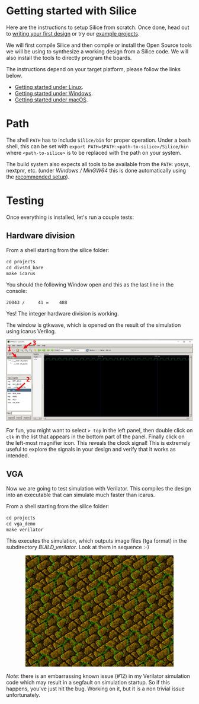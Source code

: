 # Getting started with Silice

Here are the instructions to setup Silice from scratch. Once done, head out to [writing your first design](FirstDesign.md) or try our [example projects](projects/README.md).

We will first compile Silice and then compile or install the Open Source tools we will be using to synthesize a working design from a Silice code. We will also install the tools to directly program the boards.

The instructions depend on your target platform, please follow the links below.
- [Getting started under Linux](GetStarted_Linux.md).
- [Getting started under Windows](GetStarted_Windows.md).
- [Getting started under macOS](GetStarted_macOS.md).

# Path

The shell `PATH` has to include `Silice/bin` for proper operation. Under a bash shell, this can be set with `export PATH=$PATH:<path-to-silice>/Silice/bin` where `<path-to-silice>` is to be replaced with the path on your system.

The build system also expects all tools to be available from the `PATH`: yosys, nextpnr, etc. (under *Windows / MinGW64* this is done automatically using the [recommended setup](GetStarted_Windows.md)).

# Testing

Once everything is installed, let's run a couple tests:

## Hardware division 

From a shell starting from the silice folder:
```
cd projects
cd divstd_bare
make icarus
```

You should the following Window open and this as the last line in the console:
```
20043 /     41 =    488
```
Yes! The integer hardware division is working.

The window is gtkwave, which is opened on the result of the simulation using icarus Verilog.

<p align="center">
<img width="800" src="docs/figures/gtkwave1.jpg">
</p>

For fun, you might want to select `> top` in the left panel, then double click on `clk` in the list that appears in the bottom part of the panel. Finally click on the left-most magnifier icon. This reveals the clock signal! This is extremely useful to explore the signals in your design and verify that it works as intended.

## VGA

Now we are going to test simulation with Verilator. This compiles the design into an executable
that can simulate much faster than icarus.

From a shell starting from the silice folder:
```
cd projects
cd vga_demo
make verilator
```

This executes the simulation, which outputs image files (tga format) in the subdirectory *BUILD_verilator*.
Look at them in sequence :-)

<p align="center">
<img width="400" src="docs/figures/vga_demo_frame.png">
</p>

*Note*: there is an embarrassing known issue (#12) in my Verilator simulation code which may result in a segfault on simulation startup. So if this happens, you've just hit the bug. Working on it, but it is a non trivial issue unfortunately.
